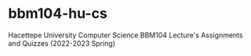 # bbm104-hu-cs
Hacettepe University Computer Science BBM104 Lecture's Assignments and Quizzes (2022-2023 Spring)
